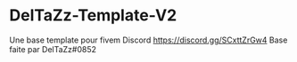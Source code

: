 # DelTaZz-Template-V2
Une base template pour fivem
Discord https://discord.gg/SCxttZrGw4
Base faite par DelTaZz#0852

